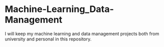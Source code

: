 # Machine-Learning_Data-Management
I will keep my machine learning and data management projects both from university and personal in this repository.
